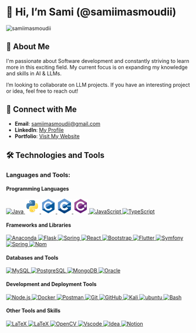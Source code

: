 # 👋 Hi, I’m Sami (@samiimasmoudii)

<p align="left"> 
  <img src="https://komarev.com/ghpvc/?username=samiimasmoudii&label=Profile%20Views&color=0e75b6&style=flat" alt="samiimasmoudii" /> 
</p>

## 👀 About Me
I'm passionate about Software development and constantly striving to learn more in this exciting field. My current focus is on expanding my knowledge and skills in AI & LLMs.

I’m looking to collaborate on LLM projects. If you have an interesting project or idea, feel free to reach out!
## 🔗 Connect with Me
- **Email**: [samiimasmoudii@gmail.com](mailto:samiimasmoudii@gmail.com)
- **LinkedIn**: [My Profile](https://www.linkedin.com/in/sami-masmoudi12/)
- **Portfolio**: [Visit My Website](https://sami-masmoudi.notion.site/Sami-Masmoudi-120f625380c88021b3c8f0c8a5a128e4)



## 🛠️ Technologies and Tools
### Languages and Tools:

#### Programming Languages
<p align="left">
  <a href="https://www.java.com" target="_blank" rel="noreferrer">
    <img src="https://skillicons.dev/icons?i=java" alt="Java" width="40" height="40"/>
  </a>
  <a href="https://www.python.org" target="_blank" rel="noreferrer">
    <img src="https://raw.githubusercontent.com/devicons/devicon/master/icons/python/python-original.svg" alt="Python" width="40" height="40"/>
  </a>
  <a href="https://www.cprogramming.com/" target="_blank" rel="noreferrer">
    <img src="https://raw.githubusercontent.com/devicons/devicon/master/icons/c/c-original.svg" alt="C" width="40" height="40"/>
  </a>
  <a href="https://www.w3schools.com/cpp/" target="_blank" rel="noreferrer">
    <img src="https://raw.githubusercontent.com/devicons/devicon/master/icons/cplusplus/cplusplus-original.svg" alt="C++" width="40" height="40"/>
  </a>
  <a href="https://www.w3schools.com/cs/" target="_blank" rel="noreferrer">
    <img src="https://raw.githubusercontent.com/devicons/devicon/master/icons/csharp/csharp-original.svg" alt="C#" width="40" height="40"/>
  </a>
  <a href="https://developer.mozilla.org/en-US/docs/Web/JavaScript" target="_blank" rel="noreferrer">
    <img src="https://skillicons.dev/icons?i=javascript" alt="JavaScript" width="40" height="40"/>
  </a>
  <a href="https://developer.mozilla.org/en-US/docs/Web/JavaScript" target="_blank" rel="noreferrer">
    <img src="https://skillicons.dev/icons?i=ts" alt="TypeScript" width="40" height="40"/>
  </a>
</p>

#### Frameworks and Libraries
<p align="left">
  <a href="https://anaconda.com/" target="_blank" rel="noreferrer">
    <img src="https://skillicons.dev/icons?i=flask" alt="Anaconda" width="40" height="40"/>
  </a>
   <a href="https://flask.palletsprojects.com/" target="_blank" rel="noreferrer">
    <img src="https://skillicons.dev/icons?i=anaconda" alt="Flask" width="40" height="40"/>
  </a>
  <a href="https://spring.io/" target="_blank" rel="noreferrer">
    <img src="https://skillicons.dev/icons?i=spring" alt="Spring" width="40" height="40"/>
  </a>
  <a href="https://reactjs.org/" target="_blank" rel="noreferrer">
    <img src="https://skillicons.dev/icons?i=react" alt="React" width="40" height="40"/>
  </a>
  <a href="https://getbootstrap.com" target="_blank" rel="noreferrer">
    <img src="https://skillicons.dev/icons?i=bootstrap" alt="Bootstrap" width="40" height="40"/>
  </a>
  <a href="https://flutter.dev" target="_blank" rel="noreferrer">
    <img src="https://skillicons.dev/icons?i=flutter" alt="Flutter" width="40" height="40"/>
  </a>
  <a href="https://symfony.com" target="_blank" rel="noreferrer">
    <img src="https://skillicons.dev/icons?i=symfony" alt="Symfony" width="40" height="40"/>
  </a>
  <a href="https://spring.io/" target="_blank" rel="noreferrer">
    <img src="https://skillicons.dev/icons?i=tensorflow" alt="Spring" width="40" height="40"/>
  </a>
   <a href="https://npmjs.com" target="_blank" rel="noreferrer">
    <img src="https://skillicons.dev/icons?i=npm" alt="Npm" width="40" height="40"/>
  </a>
</p>

#### Databases and Tools
<p align="left">
  <a href="https://www.mysql.com/" target="_blank" rel="noreferrer">
    <img src="https://skillicons.dev/icons?i=mysql" alt="MySQL" width="40" height="40"/>
  </a>
  <a href="https://www.postgresql.org" target="_blank" rel="noreferrer">
    <img src="https://skillicons.dev/icons?i=postgresql" alt="PostgreSQL" width="40" height="40"/>
  </a>
  <a href="https://www.mongodb.com/" target="_blank" rel="noreferrer">
    <img src="https://skillicons.dev/icons?i=mongodb" alt="MongoDB" width="40" height="40"/>
  </a>
  <a href="https://www.oracle.com/" target="_blank" rel="noreferrer">
    <img src="https://skillicons.dev/icons?i=sqlite" alt="Oracle" width="40" height="40"/>
  </a>
</p>

#### Development and Deployment Tools
<p align="left">
  <a href="https://nodejs.org" target="_blank" rel="noreferrer">
    <img src="https://skillicons.dev/icons?i=nodejs" alt="Node.js" width="40" height="40"/>
  </a>
  <a href="https://www.docker.com/" target="_blank" rel="noreferrer">
    <img src="https://skillicons.dev/icons?i=docker" alt="Docker" width="40" height="40"/>
  </a>
  <a href="https://postman.com" target="_blank" rel="noreferrer">
    <img src="https://skillicons.dev/icons?i=postman" alt="Postman" width="40" height="40"/>
  </a>
  <a href="https://git-scm.com/" target="_blank" rel="noreferrer">
    <img src="https://skillicons.dev/icons?i=git" alt="Git" width="40" height="40"/>
  </a>
  <a href="https://github.com/" target="_blank" rel="noreferrer">
    <img src="https://skillicons.dev/icons?i=github" alt="GitHub" width="40" height="40"/>
  </a>
  <a href="https://github.com/" target="_blank" rel="noreferrer">
    <img src="https://skillicons.dev/icons?i=kali" alt="Kali" width="40" height="40"/>
  </a>
   <a href="https://github.com/" target="_blank" rel="noreferrer">
    <img src="https://skillicons.dev/icons?i=ubuntu" alt="ubuntu" width="40" height="40"/>
  </a>
   <a href="https://github.com/" target="_blank" rel="noreferrer">
    <img src="https://skillicons.dev/icons?i=bash" alt="Bash" width="40" height="40"/>
  </a>
</p>

#### Other Tools and Skills
<p align="left">
  <a href="https://www.latex-project.org/" target="_blank" rel="noreferrer">
    <img src="https://skillicons.dev/icons?i=latex" alt="LaTeX" width="40" height="40"/>
  </a>
  <a href="https://www.aws.com" target="_blank" rel="noreferrer">
    <img src="https://skillicons.dev/icons?i=aws" alt="LaTeX" width="40" height="40"/>
  </a>
  <a href="https://opencv.org/" target="_blank" rel="noreferrer">
    <img src="https://skillicons.dev/icons?i=opencv" alt="OpenCV" width="40" height="40"/>
  </a>
 
   <a href="https://code.visualstudio.com/" target="_blank" rel="noreferrer">
    <img src="https://skillicons.dev/icons?i=vscode" alt="Vscode" width="40" height="40"/>
  </a>
   <a href="https://www.jetbrains.com/idea/" target="_blank" rel="noreferrer">
    <img src="https://skillicons.dev/icons?i=idea" alt="Idea" width="40" height="40"/>
  </a>
   <a href="https://www.notion.com" target="_blank" rel="noreferrer">
    <img src="https://skillicons.dev/icons?i=notion" alt="Notion" width="40" height="40"/>
  </a>
</p>

